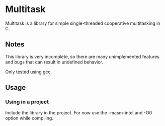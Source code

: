 # Multitask
Multitask is a library for simple single-threaded cooperative multitasking in C.
## Notes
This library is very incomplete, so there are many unimplemented features and bugs that can result in undefined behavior.


Only tested using gcc.
## Usage
### Using in a project
Include the library in the project. For now use the -masm-intel and -O0 option while compiling.
